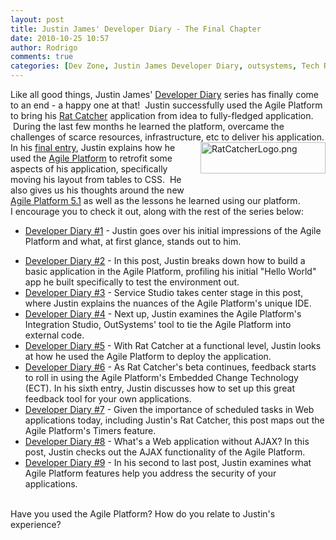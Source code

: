 ```yaml
---
layout: post
title: Justin James' Developer Diary - The Final Chapter
date: 2010-10-25 10:57
author: Rodrigo
comments: true
categories: [Dev Zone, Justin James Developer Diary, outsystems, Tech Republic, User Interface]
---
```

<div>Like all good things, Justin James' <a href="http://www.techrepublic.com/blog/software-engineer/outsystems-agile-platform-the-ide-of-my-dreams/" target="_blank">Developer Diary</a> series has finally come to an end - a happy one at that!  Justin successfully used the Agile Platform to bring his <a href="http://ratcatcher.titaniumcrowbar.com/" target="_blank">Rat Catcher</a> application from idea to fully-fledged application.  During the last few months he learned the platform, overcame the challenges of scarce resources, infrastructure, etc to deliver his application.<!--more--></div>
<div></div>
<img class="mt-image-right" style="float: right; margin: 0 0 20px 20px;" alt="RatCatcherLogo.png" src="https://www.outsystems.com/blog/wp-content/uploads/2010/10/RatCatcherLogo2.png" width="200" height="50" />
<div>In his <a href="http://www.techrepublic.com/blog/software-engineer/wrapping-up-my-outsystems-agile-platform-application-project/" target="_blank">final entry</a>, Justin explains how he used the <a href="http://www.outsystems.com/agile-platform/">Agile Platform</a> to retrofit some aspects of his application, specifically moving his layout from tables to CSS.  He also gives us his thoughts around the new <a href="http://www.outsystems.com/company/news/2010/agile-platform-5.1-release/">Agile Platform 5.1</a> as well as the lessons he learned using our platform.</div>
<div></div>
<div>I encourage you to check it out, along with the rest of the series below:</div>
<div></div>
<div>
<ul>
	<li><a href="http://www.techrepublic.com/blog/software-engineer/outsystems-agile-platform-the-ide-of-my-dreams/" target="_blank">Developer Diary #1</a> - Justin goes over his initial impressions of the Agile Platform and what, at first glance, stands out to him.</li>
</ul>
<ul>
	<li><a href="http://www.techrepublic.com/blog/software-engineer/learning-the-basics-of-the-outsystems-agile-platform/" target="_blank">Developer Diary #2</a> - In this post, Justin breaks down how to build a basic application in the Agile Platform, profiling his initial "Hello World" app he built specifically to test the environment out.</li>
	<li><a href="http://www.techrepublic.com/blog/software-engineer/describing-the-outsystems-agile-platform-service-studio-experience/" target="_blank">Developer Diary #3</a> - Service Studio takes center stage in this post, where Justin explains the nuances of the Agile Platform's unique IDE.</li>
	<li><a href="http://www.techrepublic.com/blog/software-engineer/working-with-the-outsystems-agile-platforms-integration-studio/" target="_blank">Developer Diary #4</a> - Next up, Justin examines the Agile Platform's Integration Studio, OutSystems' tool to tie the Agile Platform into external code.</li>
	<li><a href="http://www.techrepublic.com/blog/software-engineer/deploying-an-application-created-with-the-outsystems-agile-platform/" target="_blank">Developer Diary #5</a> - With Rat Catcher at a functional level, Justin looks at how he used the Agile Platform to deploy the application.</li>
	<li><a href="http://www.techrepublic.com/blog/software-engineer/adding-ect-to-an-espace-with-the-outsystems-agile-platform/" target="_blank">Developer Diary #6</a> - As Rat Catcher's beta continues, feedback starts to roll in using the Agile Platform's Embedded Change Technology (ECT). In his sixth entry, Justin discusses how to set up this great feedback tool for your own applications.</li>
	<li><a href="http://www.techrepublic.com/blog/software-engineer/working-with-scheduled-jobs-in-the-outsystems-agile-platform/" target="_blank">Developer Diary #7</a> - Given the importance of scheduled tasks in Web applications today, including Justin's Rat Catcher, this post maps out the Agile Platform's Timers feature.</li>
	<li><a href="http://www.techrepublic.com/blog/software-engineer/using-ajax-in-the-outsystems-agile-platform/" target="_blank">Developer Diary #8</a> - What's a Web application without AJAX? In this post, Justin checks out the AJAX functionality of the Agile Platform.</li>
	<li><a href="http://www.techrepublic.com/blog/software-engineer/securing-your-outsystems-agile-platform-application/" target="_blank">Developer Diary #9</a> - In his second to last post, Justin examines what Agile Platform features help you address the security of your applications.</li>
</ul>
&nbsp;

</div>
<div></div>
<div>Have you used the Agile Platform? How do you relate to Justin's experience?</div>
